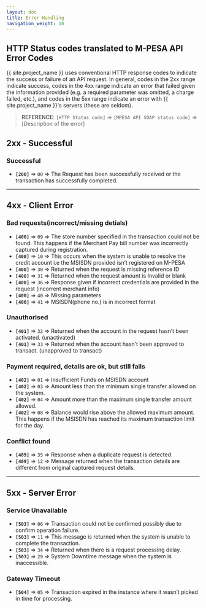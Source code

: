 ```yaml
---
layout: doc
title: Error Handling
navigation_weight: 10
---
```


## HTTP Status codes translated to M-PESA API Error Codes

{{ site.project_name }} uses conventional HTTP response codes to indicate the success or failure of
an API request. In general, codes in the 2xx range indicate success, codes in the 4xx range indicate
an error that failed given the information provided (e.g. a required parameter was omitted, a charge failed, etc.),
and codes in the 5xx range indicate an error with {{ site.project_name }}'s servers (these are seldom).

> __REFERENCE__: `[HTTP Status code]` => `[MPESA API SOAP status code]` => [Description of the error]

## 2xx - Successful

### Successful

- __`[200]`__ => `00` => The Request has been successfully received or the transaction has successfully completed.

---

## 4xx - Client Error

### Bad requests(incorrect/missing detials)

- __`[400]`__ => `09` => The store number specified in the transaction could not be found. This happens if the Merchant Pay bill number was incorrectly captured during registration.
- __`[400]`__ => `10` => This occurs when the system is unable to resolve the credit account i.e the MSISDN provided isn’t registered on M-PESA
- __`[400]`__ => `30` => Returned when the request is missing reference ID
- __`[400]`__ => `31` => Returned when the request amount is Invalid or blank
- __`[400]`__ => `36` => Response given if incorrect credentials are provided in the request (incorrent merchant info)
- __`[400]`__ => `40` => Missing parameters
- __`[400]`__ => `41` => MSISDN(phone no.) is in incorrect format

### Unauthorised

- __`[401]`__ => `32` => Returned when the account in the request hasn’t been activated. (unactivated)
- __`[401]`__ => `33` => Returned when the account hasn’t been approved to transact. (unapproved to transact)

### Payment required, details are ok, but still fails

- __`[402]`__ => `01` => Insufficient Funds on MSISDN account
- __`[402]`__ => `03` => Amount less than the minimum single transfer allowed on the system.
- __`[402]`__ => `04` => Amount more than the maximum single transfer amount allowed.
- __`[402]`__ => `08` => Balance would rise above the allowed maximum amount. This happens if the MSISDN has reached its maximum transaction limit for the day.

### Conflict found

- __`[409]`__ => `35` => Response when a duplicate request is detected.
- __`[409]`__ => `12` => Message returned when the transaction details are different from original captured request details.

---

## 5xx - Server Error

### Service Unavailable

- __`[503]`__ => `06` => Transaction could not be confirmed possibly due to confirm operation failure.
- __`[503]`__ => `11` => This message is returned when the system is unable to complete the transaction.
- __`[503]`__ => `34` => Returned when there is a request processing delay.
- __`[503]`__ => `29` => System Downtime message when the system is inaccessible.

### Gateway Timeout

- __`[504]`__ => `05` => Transaction expired in the instance where it wasn’t picked in time for processing.
